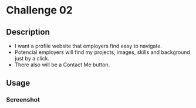 # Challenge 02

## Description

* I want a profile website that employers find easy to navigate.
* Potencial employers will find my projects, images, skills and background just by a click.
* There also will be a Contact Me button.

## Usage




### Screenshot